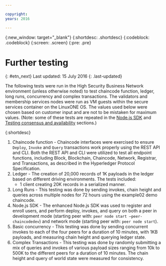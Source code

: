 ```yaml
---

copyright:
years: 2016

---
```


{:new_window: target="_blank"}
{:shortdesc: .shortdesc}
{:codeblock: .codeblock}
{:screen: .screen}
{:pre: .pre}


# Further testing
{: #etn_next}
Last updated: 15 July 2016
{: .last-updated}

The following tests were run in the High Security Business Network environment (unless otherwise noted) to test chaincode function, ledger, long runs, concurrency and complex transactions.  The validators and membership services nodes were run as VM guests within the secure services container on the LinuxONE OS.  The values used below were chosen based on customer input and are not to be mistaken for maximum values. (Note: some of these tests are repeated in the [Node.js SDK](etn_txn.html) and [Testing consensus and availability](etn_pbft.html) sections.)

{:shortdesc}

1. Chaincode function - Chaincode interfaces were exercised to ensure `Deploy`, `Invoke` and `Query` transactions work properly using the REST API and CLI. Both the REST API and CLI were utilized to test all endpoint functions, including Block, Blockchain, Chaincode, Network, Registrar, and Transactions, as described in the Hyperledger Protocol Specification.
2. Ledger - The creation of 20,000 records of 1K payloads in the ledger based on different driving environments. The tests included:
	- 1 client creating 20K records in a serialized manner.
3. Long Runs - This testing was done by sending invokes, chain height and queries across multiple nodes for 72 hours using the example02 demo chaincode.
4. Node.js SDK - The enhanced Node.js SDK was used to register and enroll users, and perform deploy, invokes, and query on both a peer in development mode (starting peer with: `peer node start –peer-chaincodedev`) and network mode (starting peer with: `peer node start`).
5. Basic concurrency - This testing was done by sending concurrent invokes to each of the four peers for a duration of 10 minutes, with 1KB payloads, and measuring chain height and querying ledger state.
6. Complex Transactions - This testing was done by randomly submitting a mix of queries and invokes of various payload sizes ranging from 10k to 500K to the different peers for a duration of 10 minutes. The chain height and query of world state were measured for consistency. 
